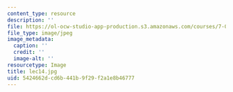 ```yaml
---
content_type: resource
description: ''
file: https://ol-ocw-studio-app-production.s3.amazonaws.com/courses/7-012-introduction-to-biology-fall-2004/5424662dcd6b441b9f29f2a1e8b46777_lec14.jpg
file_type: image/jpeg
image_metadata:
  caption: ''
  credit: ''
  image-alt: ''
resourcetype: Image
title: lec14.jpg
uid: 5424662d-cd6b-441b-9f29-f2a1e8b46777
---
```

